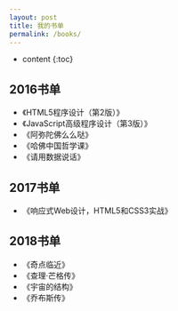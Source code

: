 ```yaml
---
layout: post
title: 我的书单
permalink: /books/
---
```


* content
{:toc}


2016书单
-----------------------------------------------------------------

+ 《HTML5程序设计（第2版）》
+ 《JavaScript高级程序设计（第3版）》
+ 《阿弥陀佛么么哒》
+ 《哈佛中国哲学课》
+ 《请用数据说话》

2017书单
-----------------------------------------------------------------

+ 《响应式Web设计，HTML5和CSS3实战》

2018书单
-----------------------------------------------------------------

+ 《奇点临近》
+ 《查理·芒格传》
+ 《宇宙的结构》
+ 《乔布斯传》
